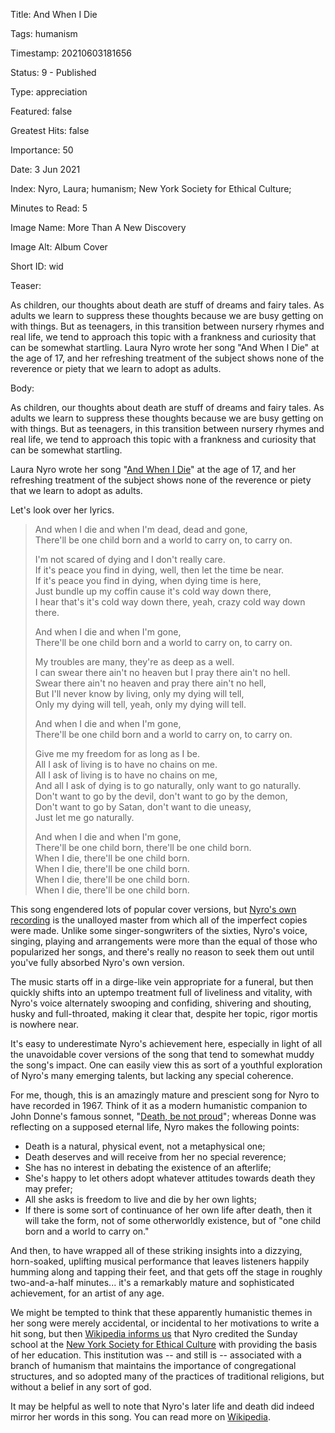 Title:  And When I Die

Tags:   humanism

Timestamp: 20210603181656

Status: 9 - Published

Type:   appreciation

Featured: false

Greatest Hits: false

Importance: 50

Date:   3 Jun 2021

Index:  Nyro, Laura; humanism; New York Society for Ethical Culture; 

Minutes to Read: 5

Image Name: More Than A New Discovery

Image Alt: Album Cover

Short ID: wid

Teaser: 

As children, our thoughts about death are stuff of dreams and fairy tales. As adults we learn to suppress these thoughts because we are busy getting on with things. But as teenagers, in this transition between nursery rhymes and real life, we tend to approach this topic with a frankness and curiosity that can be somewhat startling. Laura Nyro wrote her song "And When I Die" at the age of 17, and her refreshing treatment of the subject shows none of the reverence or piety that we learn to adopt as adults.


Body: 

As children, our thoughts about death are stuff of dreams and fairy tales. As adults we learn to suppress these thoughts because we are busy getting on with things. But as teenagers, in this transition between nursery rhymes and real life, we tend to approach this topic with a frankness and curiosity that can be somewhat startling. 

Laura Nyro wrote her song "[And When I Die][apple]" at the age of 17, and her refreshing treatment of the subject shows none of the reverence or piety that we learn to adopt as adults.

Let's look over her lyrics. 

> And when I die and when I'm dead, dead and gone,   
> There'll be one child born and a world to carry on, to carry on.  
>  
> I'm not scared of dying and I don't really care.   
> If it's peace you find in dying, well, then let the time be near.   
> If it's peace you find in dying, when dying time is here,   
> Just bundle up my coffin cause it's cold way down there,   
> I hear that's it's cold way down there, yeah, crazy cold way down there.   
> 
> And when I die and when I'm gone,   
> There'll be one child born and a world to carry on, to carry on.   
> 
> My troubles are many, they're as deep as a well.  
> I can swear there ain't no heaven but I pray there ain't no hell.   
> Swear there ain't no heaven and pray there ain't no hell,   
> But I'll never know by living, only my dying will tell,   
> Only my dying will tell, yeah, only my dying will tell.   
> 
> And when I die and when I'm gone,   
> There'll be one child born and a world to carry on, to carry on.   
> 
> Give me my freedom for as long as I be.  
> All I ask of living is to have no chains on me.   
> All I ask of living is to have no chains on me,   
> And all I ask of dying is to go naturally, only want to go naturally.  
> Don't want to go by the devil, don't want to go by the demon,     
> Don't want to go by Satan, don't want to die uneasy,  
> Just let me go naturally.     
> 
> And when I die and when I'm gone,   
> There'll be one child born, there'll be one child born.   
> When I die, there'll be one child born.  
> When I die, there'll be one child born.  
> When I die, there'll be one child born.  
> When I die, there'll be one child born.  

This song engendered lots of popular cover versions, but [Nyro's own recording][apple] is the unalloyed master from which all of the imperfect copies were made. Unlike some singer-songwriters of the sixties, Nyro's voice, singing, playing and arrangements were more than the equal of those who popularized her songs, and there's really no reason to seek them out until you've fully absorbed Nyro's own version. 

The music starts off in a dirge-like vein appropriate for a funeral, but then quickly shifts into an uptempo treatment full of liveliness and vitality, with Nyro's voice alternately swooping and confiding, shivering and shouting, husky and full-throated, making it clear that, despite her topic, rigor mortis is nowhere near. 

It's easy to underestimate Nyro's achievement here, especially in light of all the unavoidable cover versions of the song that tend to somewhat muddy the song's impact. One can easily view this as sort of a youthful exploration of Nyro's many emerging talents, but lacking any special coherence. 

For me, though, this is an amazingly mature and prescient song for Nyro to have recorded in 1967. Think of it as a modern humanistic companion to John Donne's famous sonnet, "[Death, be not proud](https://www.poets.org/poetsorg/poem/death-be-not-proud-holy-sonnet-10)"; whereas Donne was reflecting on a supposed eternal life, Nyro makes the following points:

* Death is a natural, physical event, not a metaphysical one;
* Death deserves and will receive from her no special reverence;
* She has no interest in debating the existence of an afterlife;
* She's happy to let others adopt whatever attitudes towards death they may prefer;
* All she asks is freedom to live and die by her own lights;
* If there is some sort of continuance of her own life after death, then it will take the form, not of some otherworldly existence, but of "one child born and a world to carry on."

And then, to have wrapped all of these striking insights into a dizzying, horn-soaked, uplifting musical performance that leaves listeners happily humming along and tapping their feet, and that gets off the stage in roughly two-and-a-half minutes... it's a remarkably mature and sophisticated achievement, for an artist of any age. 

We might be tempted to think that these apparently humanistic themes in her song were merely accidental, or incidental to her motivations to write a hit song, but then [Wikipedia informs us][pedia] that Nyro credited the Sunday school at the [New York Society for Ethical Culture][enyc] with providing the basis of her education. This institution was -- and still is -- associated with a branch of humanism that maintains the importance of congregational structures, and so adopted many of the practices of traditional religions, but without a belief in any sort of god.   

It may be helpful as well to note that Nyro's later life and death did indeed mirror her words in this song. You can read more on [Wikipedia](https://en.wikipedia.org/wiki/Laura_Nyro).

[apple]: https://music.apple.com/us/album/and-when-i-die/463898594?i=463898627

[enyc]: https://ethical.nyc

[pedia]: https://en.wikipedia.org/wiki/Laura_Nyro
